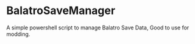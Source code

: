 # BalatroSaveManager
A simple powershell script to manage Balatro Save Data, Good to use for modding.
